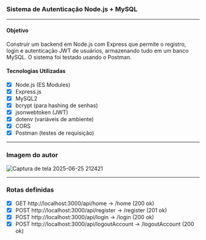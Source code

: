 
### Sistema de Autenticação Node.js + MySQL

---
#### Objetivo
Construir um backend em Node.js com Express que permite o registro, login e autenticação JWT de usuários, armazenando tudo em um banco MySQL. O sistema foi testado usando o Postman.

#### Tecnologias Utilizadas
- [x] Node.js (ES Modules)
- [x] Express.js
- [x] MySQL2
- [x] bcrypt (para hashing de senhas)
- [x] jsonwebtoken (JWT)
- [x] dotenv (variáveis de ambiente)
- [x] CORS
- [x] Postman (testes de requisição)

---
### Imagem do autor
![Captura de tela 2025-06-25 212421](https://github.com/user-attachments/assets/6be5893e-7ee5-4a2f-9333-c923556e0fca)

---
### Rotas definidas
- [x] GET http://localhost:3000/api/home -> /home (200 ok)
- [x] POST http://localhost:3000/api/register -> /register (201 ok)
- [x] POST http://localhost:3000/api/login -> /login (200 ok)
- [x] POST http://localhost:3000/api/logoutAccount -> /logoutAccount (200 ok) 
